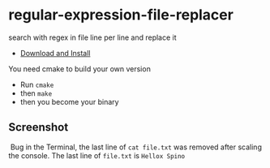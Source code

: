 # regular-expression-file-replacer
search with regex in file line per line and replace it

- [Download and Install](https://github.com/Sharkbyteprojects/regular-expression-file-replacer/releases/tag/v1.0.0)

You need cmake to build your own version

- Run `cmake`
- then `make`
- then you become your binary


## Screenshot

![<img src="https://github.com/Sharkbyteprojects/regular-expression-file-replacer/raw/master/.readmeassets/screenshot%20ubuntu.png">](https://github.com/Sharkbyteprojects/regular-expression-file-replacer/raw/master/.readmeassets/screenshot%20ubuntu.png)
Bug in the Terminal, the last line of `cat file.txt` was removed after scaling the console. The last line of `file.txt` is `Hellox Spino`
